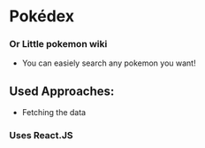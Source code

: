# Pokédex
### Or Little pokemon wiki
- You can easiely search any pokemon you want!

## Used Approaches:
- Fetching the data

### Uses React.JS